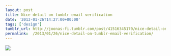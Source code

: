 ```yaml
---
layout: post
title: Nice detail on tumblr email verification
date: '2013-01-26T14:27:00+00:00'
tags: ['design']
tumblr_url: http://joonas-fi.tumblr.com/post/41516345170/nice-detail-on-tumblr-email-verification
permalink:  /2013/01/26/nice-detail-on-tumblr-email-verification/
---
```


![](/images/2013/01/tumblr_mh8fy5JBCf1s4uffjo1_250.png)

